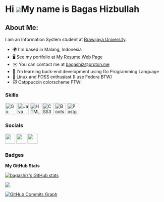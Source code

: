 Hi ![](https://user-images.githubusercontent.com/18350557/176309783-0785949b-9127-417c-8b55-ab5a4333674e.gif)My name is Bagas Hizbullah
=======================================================================================================================================

About Me:
--------

I am an Information System student at [Brawijaya University](https://ub.ac.id).

*   🌍  I'm based in Malang, Indonesia
*   🖥️  See my portfolio at [My Resume Web Page](https://bagashiz.github.io)
*   ✉️  You can contact me at [bagashiz@proton.me](mailto:bagashiz@proton.me)
*   🧠  I'm learning back-end development using Go Programming Language
*   🐧  Linux and FOSS enthusiast (I use Fedora BTW)
*   🐱  Catppuccin colorscheme FTW!

### Skills 
<p align="left">
  <a href="https://go.dev/doc/" target="_blank" rel="noreferrer"><img src="https://raw.githubusercontent.com/danielcranney/readme-generator/main/public/icons/skills/go-colored.svg" width="36" height="36" alt="Go" /></a>
  <a href="https://www.oracle.com/java/" target="_blank" rel="noreferrer"><img src="https://raw.githubusercontent.com/danielcranney/readme-generator/main/public/icons/skills/java-colored.svg" width="36" height="36" alt="Java" /></a>
  <a href="https://developer.mozilla.org/en-US/docs/Glossary/HTML5" target="_blank" rel="noreferrer"><img src="https://raw.githubusercontent.com/danielcranney/readme-generator/main/public/icons/skills/html5-colored.svg" width="36" height="36" alt="HTML5" /></a>
  <a href="https://www.w3.org/TR/CSS/#css" target="_blank" rel="noreferrer"><img src="https://raw.githubusercontent.com/danielcranney/readme-generator/main/public/icons/skills/css3-colored.svg" width="36" height="36" alt="CSS3" /></a>
  <a href="https://getbootstrap.com/" target="_blank" rel="noreferrer"><img src="https://raw.githubusercontent.com/danielcranney/readme-generator/main/public/icons/skills/bootstrap-colored.svg" width="36" height="36" alt="Bootstrap" /></a>
  <a href="https://www.postgresql.org/" target="_blank" rel="noreferrer"><img src="https://raw.githubusercontent.com/danielcranney/readme-generator/main/public/icons/skills/postgresql-colored.svg" width="36" height="36" alt="PostgreSQL" /></a>
</p>

### Socials
                  
<p align="left">
  <a href="https://www.github.com/bagashiz" target="_blank" rel="noreferrer"><img src="https://raw.githubusercontent.com/danielcranney/readme-generator/main/public/icons/socials/github-dark.svg" width="32" height="32" /></a> <a href="https://www.linkedin.com/in/bagas-hizbullah" target="_blank" rel="noreferrer"><img src="https://raw.githubusercontent.com/danielcranney/readme-generator/main/public/icons/socials/linkedin.svg"width="32" height="32" /></a>
  <a href="https://www.twitter.com/Pak_Dengklek" target="_blank" rel="noreferrer"><img src="https://raw.githubusercontent.com/danielcranney/readme-generator/main/public/icons/socials/twitter.svg" width="32" height="32" /></a>
</p>

### Badges

<b>My GitHub Stats</b>

<a href="http://www.github.com/bagashiz"><img src="https://github-readme-stats.vercel.app/api?username=bagashiz&bg_color=1e1e2e&text_color=cdd6f4&icon_color=cba6f7&title_color=cba6f7" alt="bagashiz's GitHub stats" /></a>

<a href="http://www.github.com/bagashiz"><img src="https://github-readme-streak-stats.herokuapp.com/?user=bagashiz&stroke=&background=1e1e2e&ring=cba6f7&fire=cba6f7&currStreakNum=cdd6f4&currStreakLabel=cba6f7&sideNums=cdd6f4&sideLabels=cba6f7&dates=cdd6f4" /></a>

<a href="http://www.github.com/bagashiz"><img src="https://activity-graph.herokuapp.com/graph?username=bagashiz&bg_color=1e1e2e&color=cdd6f4&line=cba6f7&point=cdd6f4&area_color=cdd6f4&area=true&custom_title=GitHub%20Commits%20Graph" alt="GitHub Commits Graph" /></a>
